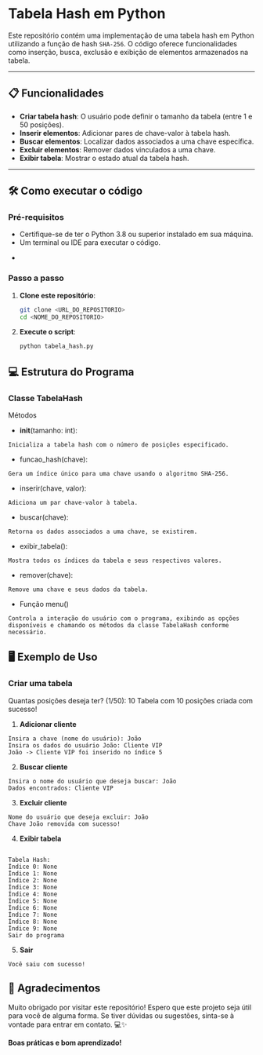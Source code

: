 # Tabela Hash em Python

Este repositório contém uma implementação de uma tabela hash em Python utilizando a função de hash `SHA-256`. O código oferece funcionalidades como inserção, busca, exclusão e exibição de elementos armazenados na tabela.

---

## 📋 Funcionalidades

- **Criar tabela hash**: O usuário pode definir o tamanho da tabela (entre 1 e 50 posições).
- **Inserir elementos**: Adicionar pares de chave-valor à tabela hash.
- **Buscar elementos**: Localizar dados associados a uma chave específica.
- **Excluir elementos**: Remover dados vinculados a uma chave.
- **Exibir tabela**: Mostrar o estado atual da tabela hash.

---

## 🛠️ Como executar o código

### Pré-requisitos

- Certifique-se de ter o Python 3.8 ou superior instalado em sua máquina.
- Um terminal ou IDE para executar o código.
*
### Passo a passo

1. **Clone este repositório**:
   ```bash
   git clone <URL_DO_REPOSITORIO>
   cd <NOME_DO_REPOSITORIO>
2. **Execute o script**:
    ````bash
    python tabela_hash.py

## 💻 Estrutura do Programa

### Classe TabelaHash

Métodos

- __init__(tamanho: int):
```
Inicializa a tabela hash com o número de posições especificado.
```

- funcao_hash(chave):
```
Gera um índice único para uma chave usando o algoritmo SHA-256.
```


- inserir(chave, valor):
```
Adiciona um par chave-valor à tabela.
```

- buscar(chave):
```
Retorna os dados associados a uma chave, se existirem.
```

- exibir_tabela():
```
Mostra todos os índices da tabela e seus respectivos valores.
```

- remover(chave):
```
Remove uma chave e seus dados da tabela.
```
- Função menu()
```
Controla a interação do usuário com o programa, exibindo as opções disponíveis e chamando os métodos da classe TabelaHash conforme necessário.
```

## 🖥️ Exemplo de Uso
### Criar uma tabela
Quantas posições deseja ter? (1/50): 10
Tabela com 10 posições criada com sucesso!

1. **Adicionar cliente**
```
Insira a chave (nome do usuário): João
Insira os dados do usuário João: Cliente VIP
João -> Cliente VIP foi inserido no índice 5
```

2. **Buscar cliente**
```
Insira o nome do usuário que deseja buscar: João
Dados encontrados: Cliente VIP
```

3. **Excluir cliente**
```
Nome do usuário que deseja excluir: João
Chave João removida com sucesso!
```

4. **Exibir tabela**
```

Tabela Hash:
Índice 0: None
Índice 1: None
Índice 2: None
Índice 3: None
Índice 4: None
Índice 5: None
Índice 6: None
Índice 7: None
Índice 8: None
Índice 9: None
Sair do programa
```

5. **Sair**
```
Você saiu com sucesso!
```


## 🙏 Agradecimentos

Muito obrigado por visitar este repositório! Espero que este projeto seja útil para você de alguma forma. Se tiver dúvidas ou sugestões, sinta-se à vontade para entrar em contato. 💻✨

**Boas práticas e bom aprendizado!**



